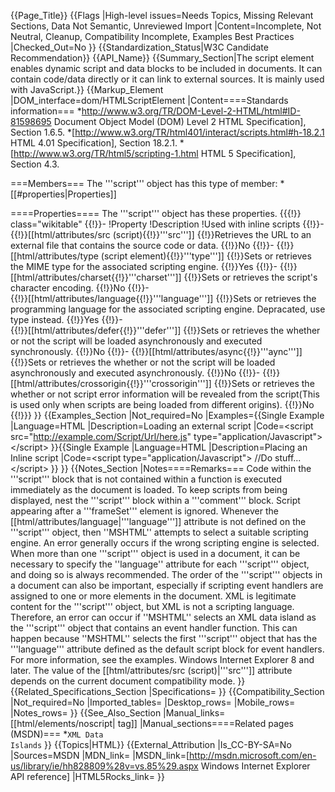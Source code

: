 {{Page_Title}}
{{Flags
|High-level issues=Needs Topics, Missing Relevant Sections, Data Not Semantic, Unreviewed Import
|Content=Incomplete, Not Neutral, Cleanup, Compatibility Incomplete, Examples Best Practices
|Checked_Out=No
}}
{{Standardization_Status|W3C Candidate Recommendation}}
{{API_Name}}
{{Summary_Section|The script element enables dynamic script and data blocks to be included in documents. It can contain code/data directly or it can link to external sources. It is mainly used with JavaScript.}}
{{Markup_Element
|DOM_interface=dom/HTMLScriptElement
|Content====Standards information===
*http://www.w3.org/TR/DOM-Level-2-HTML/html#ID-81598695 Document Object Model (DOM) Level 2 HTML Specification], Section 1.6.5.
*[http://www.w3.org/TR/html401/interact/scripts.html#h-18.2.1 HTML 4.01 Specification], Section 18.2.1.
*[http://www.w3.org/TR/html5/scripting-1.html HTML 5 Specification], Section 4.3.

===Members===
The '''script''' object has this type of member:
*[[#properties|Properties]]

====Properties====
The '''script''' object has these properties.
{{{!}} class="wikitable"
{{!}}-
!Property
!Description
!Used with inline scripts
{{!}}-
{{!}}[[html/attributes/src (script){{!}}'''src''']]
{{!}}Retrieves the URL to an external file that contains the source code or data.
{{!}}No
{{!}}-
{{!}}[[html/attributes/type (script element){{!}}'''type''']]
{{!}}Sets or retrieves the MIME type for the associated scripting engine.
{{!}}Yes
{{!}}-
{{!}}[[html/attributes/charset{{!}}'''charset''']]
{{!}}Sets or retrieves the script's character encoding.
{{!}}No
{{!}}-  
{{!}}[[html/attributes/language{{!}}'''language''']]
{{!}}Sets or retrieves the programming language for the associated scripting engine. Depracated, use type instead.
{{!}}Yes
{{!}}-  
{{!}}[[html/attributes/defer{{!}}'''defer''']]
{{!}}Sets or retrieves the whether or not the script will be loaded asynchronously and executed synchronously.
{{!}}No
{{!}}-
{{!}}[[html/attributes/async{{!}}'''aync''']]
{{!}}Sets or retrieves the whether or not the script will be loaded asynchronously and executed asynchronously.
{{!}}No
{{!}}-
{{!}}[[html/attributes/crossorigin{{!}}'''crossorigin''']]
{{!}}Sets or retrieves the whether or not script error information will be revealed from the script(This is used only when scripts are being loaded from different origins).
{{!}}No
{{!}}}
}}
{{Examples_Section
|Not_required=No
|Examples={{Single Example
|Language=HTML
|Description=Loading an external script
|Code=&lt;script src=&quot;http://example.com/Script/Url/here.js&quot; type=&quot;application/Javascript&quot;&gt;&lt;/script&gt;
}}{{Single Example
|Language=HTML
|Description=Placing an Inline script
|Code=&lt;script type=&quot;application/Javascript&quot;&gt;
  //Do stuff...
&lt;/script&gt;
}}
}}
{{Notes_Section
|Notes====Remarks===
Code within the '''script''' block that is not contained within a function is executed immediately as the document is loaded. To keep scripts from being displayed, nest the '''script''' block within a '''comment''' block.
Script appearing after a '''frameSet''' element is ignored.
Whenever the [[html/attributes/language|'''language''']] attribute is not defined on the '''script''' object, then ''MSHTML'' attempts to select a suitable scripting engine. An error generally occurs if the wrong scripting engine is selected. When more than one '''script''' object is used in a document, it can be necessary to specify the ''language'' attribute for each '''script''' object, and doing so is always recommended. The order of the '''script''' objects in a document can also be important, especially if scripting event handlers are assigned to one or more elements in the document. XML is legitimate content for the '''script''' object, but XML is not a scripting language. Therefore, an error can occur if ''MSHTML'' selects an XML data island as the '''script''' object that contains an event handler function. This can happen because ''MSHTML'' selects the first '''script''' object that has the '''language''' attribute defined as the default script block for event handlers. For more information, see the examples.
Windows Internet Explorer 8 and later. The value of the [[html/attributes/src (script)|'''src''']] attribute depends on the current document compatibility mode.
}}
{{Related_Specifications_Section
|Specifications=
}}
{{Compatibility_Section
|Not_required=No
|Imported_tables=
|Desktop_rows=
|Mobile_rows=
|Notes_rows=
}}
{{See_Also_Section
|Manual_links=[[html/elements/noscript|<noscript> tag]]
|Manual_sections====Related pages (MSDN)===
*<code>XML Data Islands</code>
}}
{{Topics|HTML}}
{{External_Attribution
|Is_CC-BY-SA=No
|Sources=MSDN
|MDN_link=
|MSDN_link=[http://msdn.microsoft.com/en-us/library/ie/hh828809%28v=vs.85%29.aspx Windows Internet Explorer API reference]
|HTML5Rocks_link=
}}